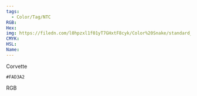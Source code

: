 ```yaml
---
tags:
  - Color/Tag/NTC
RGB:
Hex:
img: https://filedn.com/l0hpzxl1f01yT7GHxtF8cyk/Color%20Snake/standard_csv_to_svg//FAD3A2.svg
CMYK:
HSL:
Name:
---
```

Corvette
```palette
#FAD3A2
```
RGB
